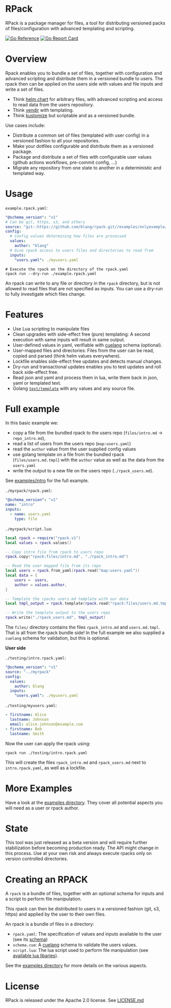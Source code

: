 # RPack

RPack is a package manager for files, a tool for distributing versioned packs of files/configuration with advanced templating and scripting.

[![Go Reference](https://pkg.go.dev/badge/github.com/blang/rpack.svg)](https://pkg.go.dev/github.com/blang/rpack)
[![Go Report Card](https://goreportcard.com/badge/github.com/blang/rpack)](https://goreportcard.com/report/github.com/blang/rpack)

# Overview

Rpack enables you to bundle a set of files, together with configuration and advanced scripting and distribute them in a versioned bundle to users.
The rpack then can be applied on the users side with values and file inputs and write a set of files.

- Think [helm chart](https://helm.sh/) for arbitrary files, with advanced scripting and access to read data from the users repository.
- Think [vendir](https://carvel.dev/vendir/) with templating.
- Think [kustomize](https://github.com/kubernetes-sigs/kustomize) but scriptable and as a versioned bundle.

Use cases include:
- Distribute a common set of files (templated with user config) in a versioned fashion to all your repositories.
- Make your dotfiles configurable and distribute them as a versioned package.
- Package and distribute a set of files with configurable user values (github actions workflows, pre-commit config, ...)
- Migrate any repository from one state to another in a deterministic and templated way.

# Usage

`example.rpack.yaml`:
```yaml
"@schema_version": "v1"
# Can be git, https, s3, and others
source: "git::https://github.com/blang/rpack.git//examples/onlyexample/rpackdef"
config: 
  # Config values determining how files are processed
  values:
    author: "blang"
  # Give rpack access to users files and directories to read from
  inputs:
    "users.yaml": ./myusers.yaml
```

```shell
# Execute the rpack on the directory of the rpack.yaml
rpack run --dry-run ./example.rpack.yaml 
```

An rpack can write to any file or directory in the `rpack` directory, but is not allowed to read files that are not specified as inputs.
You can use a dry-run to fully investigate which files change.

# Features
- Use Lua scripting to manipulate files
- Clean upgrades with side-effect free (pure) templating: A second execution with same inputs will result in same output.
- User-defined values in yaml, verifiable with [cuelang](https://cuelang.org/) schema (optional).
- User-mapped files and directories: Files from the user can be read, copied and parsed (think helm values everywhere).
- Lockfile enables side-effect free updates and detects manual changes.
- Dry-run and transactional updates enables you to test updates and roll back side-effect free.
- Read json and yaml and process them in lua, write them back in json, yaml or templated text.
- Golang [`text/template`](https://pkg.go.dev/text/template) with any values and any source file.

# Full example

In this basic example we:
- copy a file from the bundled rpack to the users repo (`files/intro.md` -> `repo_intro.md`),
- read a list of users from the users repo (`map:users.yaml`)
- read the `author` value from the user supplied config values
- use golang template on a file from the bundled rpack (`files/users.md.tmpl`) with the `author` value as well as the data from the `users.yaml`
- write the output to a new file on the users repo (`./rpack_users.md`).

See [examples/intro](./examples/intro) for the full example.

`./myrpack/rpack.yaml`:
```yaml
"@schema_version": "v1"
name: "intro"
inputs:
  - name: users.yaml
    type: file
```

`./myrpack/script.lua`:
```lua
local rpack = require("rpack.v1")
local values = rpack.values()

-- Copy intro file from rpack to users repo
rpack.copy("rpack:files/intro.md", "./rpack_intro.md")

-- Read the user mapped file from its repo
local users = rpack.from_yaml(rpack.read("map:users.yaml"))
local data = {
    users =  users,
    author = values.author,
}

-- Template the rpacks users.md template with our data
local tmpl_output = rpack.template(rpack.read("rpack:files/users.md.tmpl"), data)

-- Write the template output to the users repo
rpack.write("./rpack_users.md", tmpl_output)
```

The `files/` directory contains the files `rpack_intro.md` and `users.md.tmpl`.
That is all from the rpack bundle side! In the full example we also supplied a `cuelang` schema for validation, but this is optional.

**User side**

`./testing/intro.rpack.yaml`:
```yaml
"@schema_version": "v1"
source: "../myrpack"
config: 
  values:
    author: blang
  inputs:
    "users.yaml": ./myusers.yaml
```

`./testing/myusers.yaml`:
```yaml
- firstname: Alice
  lastname: Johnson
  email: alice.johnson@example.com
- firstname: Bob
  lastname: Smith
```

Now the user can apply the rpack using:
```shell
rpack run ./testing/intro.rpack.yaml
```

This will create the files `rpack_intro.md` and `rpack_users.md` next to `intro.rpack.yaml`, as well as a lockfile.

# More Examples

Have a look at the [examples directory](./examples). They cover all potential aspects you will need as a user or rpack author.

# State

This tool was just released as a beta version and will require further stabilization before becoming production ready. The API might change in this process. Use at your own risk and always execute rpacks only on version controlled directories.

# Creating an RPACK

A `rpack` is a bundle of files, together with an optional schema for inputs and a script to perform file manipulation.

This rpack can then be distributed to users in a versioned fashion (git, s3, https) and applied by the user to their own files.

An rpack is a bundle of files in a directory:
- `rpack.yaml`: The specification of values and inputs available to the user (see its [schema](./pkg/rpack/def_schema.cue))
- `schema.cue`: A [cuelang](https://cuelang.org/) schema to validate the users values.
- `script.lua`: The lua script used to perform file manipulation (see [available lua libaries](./lua/src)).

See the [examples directory](./examples) for more details on the various aspects.

# License

RPack is released under the Apache 2.0 license. See [LICENSE.md](LICENSE.md)

